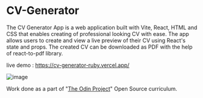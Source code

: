 # CV-Generator

The CV Generator App is a web application built with Vite, React, HTML and CSS that enables creating of professional looking CV with ease. The app allows users to create and view a live preview of their CV using React's state and props. The created CV can be downloaded as PDF with the help of react-to-pdf library.

live demo : https://cv-generator-ruby.vercel.app/

![image](https://github.com/lostqubit/CV-Generator/assets/31575513/9dca73b3-d784-45e9-b738-1bc4e2bb1abb)

Work done as a part of "[The Odin Project](https://www.theodinproject.com/paths/full-stack-javascript)" Open Source curriculum.
